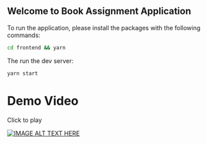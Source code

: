 ## Welcome to Book Assignment Application

To run the application, please install the packages with the following commands:

```bash
cd frontend && yarn
```

The run the dev server:

```bash
yarn start
```

# Demo Video

Click to play

[![IMAGE ALT TEXT HERE](https://img.youtube.com/vi/0ubrR66xFWc/0.jpg)](https://www.youtube.com/watch?v=0ubrR66xFWc)
